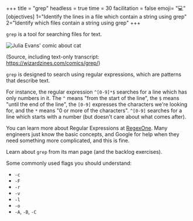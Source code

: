 +++
title = "grep"
headless = true
time = 30
facilitation = false
emoji= "💻"
[objectives]
    1="Identify the lines in a file which contain a string using grep"
    2="Identify which files contain a string using grep"
+++

`grep` is a tool for searching files for text.

![Julia Evans' comic about cat](https://wizardzines.com/images/uploads/grep.png)

(Source, including text-only transcript: https://wizardzines.com/comics/grep/)

`grep` is designed to search using regular expressions, which are patterns that describe text.

For instance, the regular expression `^[0-9]*$` searches for a line which has only numbers in it. The `^` means "from the start of the line", the `$` means "until the end of the line", the `[0-9]` expresses the characters we're looking for, and the `*` means "0 or more of the characters". `^[0-9]` searches for a line which starts with a number (but doesn't care about what comes after).

You can learn more about Regular Expressions at [RegexOne](https://regexone.com/). Many engineers just know the basic concepts, and Google for help when they need something more complicated, and this is fine.

Learn about `grep` from its man page (and the backlog exercises).

Some commonly used flags you should understand:
* `-c`
* `-F`
* `-r`
* `-v`
* `-l`
* `-o`
* `-A`, `-B`, `-C`
